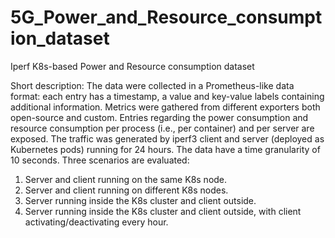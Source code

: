 # 5G_Power_and_Resource_consumption_dataset
Iperf K8s-based Power and Resource consumption dataset

Short description: The data were collected in a Prometheus-like data format: each entry has a timestamp, a value and key-value labels containing additional information. Metrics were gathered from different exporters both open-source and custom. Entries regarding the power consumption and resource consumption per process (i.e., per container) and per server are exposed. The traffic was generated by iperf3 client and server (deployed as Kubernetes pods) running for 24 hours. The data have a time granularity of 10 seconds. Three scenarios are evaluated:
1. Server and client running on the same K8s node.
2. Server and client running on different K8s nodes.
3. Server running inside the K8s cluster and client outside.
4. Server running inside the K8s cluster and client outside, with client activating/deactivating every hour.
